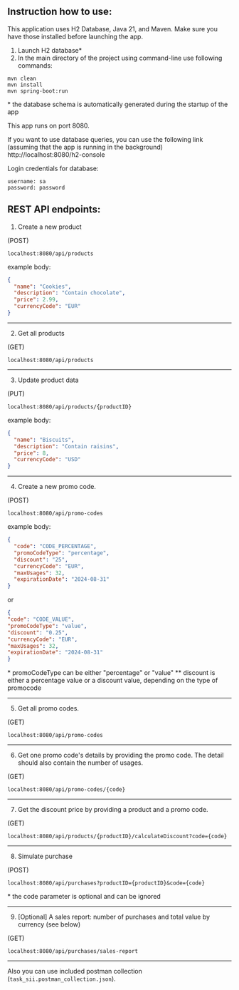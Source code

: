 ## Instruction how to use:

This application uses H2 Database, Java 21, and Maven. Make sure you have those installed before launching the app.

1. Launch H2 database*
2. In the main directory of the project using command-line use following commands:

```
mvn clean
mvn install
mvn spring-boot:run
```

\* the database schema is automatically generated during the startup of the app

This app runs on port 8080.

If you want to use database queries, you can use the following link (assuming that the app is running in the background)
http://localhost:8080/h2-console

Login credentials for database:

```
username: sa
password: password
```

## REST API endpoints:

1. Create a new product

(POST)

```
localhost:8080/api/products
```

example body:

```json
{
  "name": "Cookies",
  "description": "Contain chocolate",
  "price": 2.99,
  "currencyCode": "EUR"
}
```

---

2. Get all products

(GET)

```
localhost:8080/api/products
```

---

3. Update product data

(PUT)

```
localhost:8080/api/products/{productID}
```

example body:

```json
{
  "name": "Biscuits",
  "description": "Contain raisins",
  "price": 8,
  "currencyCode": "USD"
}
```

---

4. Create a new promo code.

(POST)

```
localhost:8080/api/promo-codes
```

example body:

```json
{
  "code": "CODE_PERCENTAGE",
  "promoCodeType": "percentage",
  "discount": "25",
  "currencyCode": "EUR",
  "maxUsages": 32,
  "expirationDate": "2024-08-31"
}
```
or
```json
{
"code": "CODE_VALUE",
"promoCodeType": "value",
"discount": "0.25",
"currencyCode": "EUR",
"maxUsages": 32,
"expirationDate": "2024-08-31"
}
```
\* promoCodeType can be either "percentage" or "value"
\** discount is either a percentage value or a discount value, depending on the type of promocode


---

5. Get all promo codes.

(GET)

```
localhost:8080/api/promo-codes
```

---

6. Get one promo code's details by providing the promo code. The detail should also contain the number of usages.

(GET)

```
localhost:8080/api/promo-codes/{code}
```

---

7. Get the discount price by providing a product and a promo code.

(GET)

```
localhost:8080/api/products/{productID}/calculateDiscount?code={code}
```

---

8. Simulate purchase

(POST)

```
localhost:8080/api/purchases?productID={productID}&code={code}
```

\* the code parameter is optional and can be ignored

---

9. [Optional] A sales report: number of purchases and total value by currency (see below)

(GET)

```
localhost:8080/api/purchases/sales-report
```

---

Also you can use included postman collection (`task_sii.postman_collection.json`).
